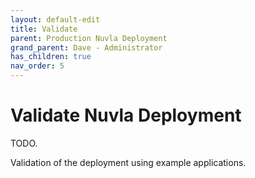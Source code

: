 ```yaml
---
layout: default-edit
title: Validate
parent: Production Nuvla Deployment
grand_parent: Dave - Administrator
has_children: true
nav_order: 5
---
```


# Validate Nuvla Deployment

TODO.

Validation of the deployment using example applications.